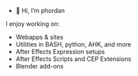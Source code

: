 - 👋 Hi, I’m phordan

I enjoy working on:
- Webapps & sites
- Utilities in BASH, python, AHK, and more
- After Effects Expression setups
- After Effects Scripts and CEP Extensions
- Blender add-ons

